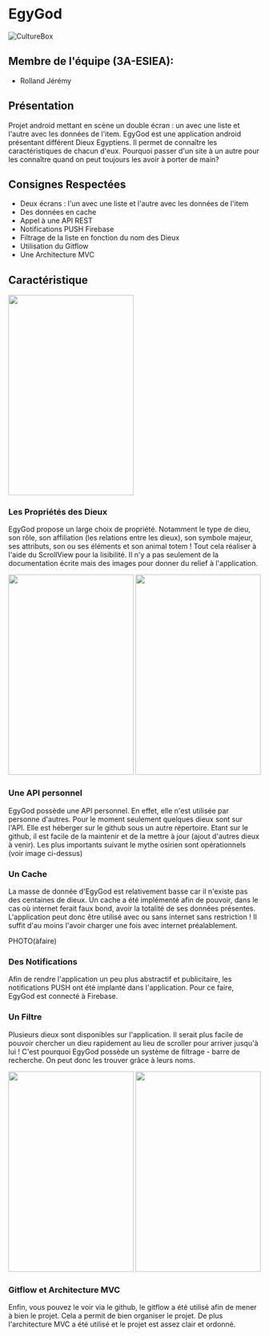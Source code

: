 # EgyGod
![CultureBox](https://culturebox.francetvinfo.fr/sites/default/files/assets/images/2018/12/maxstockfr009463.jpg)
## Membre de l'équipe (3A-ESIEA):
* Rolland Jérémy
## Présentation
Projet android mettant en scène un double écran : un avec une liste et l'autre avec les données de l'item.
EgyGod est une application android présentant différent Dieux Egyptiens. Il permet de connaître les caractéristiques de chacun d'eux.
Pourquoi passer d'un site à un autre pour les connaître quand on peut toujours les avoir à porter de main?

## Consignes Respectées
* Deux écrans : l'un avec une liste et l'autre avec les données de l'item
* Des données en cache
* Appel à une API REST
* Notifications PUSH Firebase
* Filtrage de la liste en fonction du nom des Dieux
* Utilisation du Gitflow
* Une Architecture MVC

## Caractéristique
<img
    src="https://zupimages.net/up/19/14/5c6t.jpg" 
    height="400px" 
    width="250px" 
/>
### Les Propriétés des Dieux

EgyGod propose un large choix de propriété. Notamment le type de dieu, son rôle, son affiliation (les relations entre les dieux), son symbole majeur, ses attributs, son ou ses éléments et son animal totem ! Tout cela réaliser à l'aide du ScrollView pour la lisibilité. Il n'y a pas seulement de la documentation écrite mais des images pour donner du relief à l'application.

<img
    src="https://zupimages.net/up/19/14/362o.jpg" 
    height="400px" 
    width="250px" 
/>
<img
    src="https://zupimages.net/up/19/14/6dvt.jpg" 
    height="400px" 
    width="250px" 
/>
### Une API personnel
EgyGod possède une API personnel. En effet, elle n'est utilisée par personne d'autres. Pour le moment seulement quelques dieux sont sur l'API. Elle est héberger sur le github sous un autre répertoire. Etant sur le github, il est facile de la maintenir et de la mettre à jour (ajout d'autres dieux à venir). Les plus importants suivant le mythe osirien sont opérationnels (voir image ci-dessus)

### Un Cache
La masse de donnée d'EgyGod est relativement basse car il n'existe pas des centaines de dieux. Un cache a été implémenté afin de pouvoir, dans le cas où internet ferait faux bond, avoir la totalité de ses données présentes. L'application peut donc être utilisé avec ou sans internet sans restriction ! Il suffit d'au moins l'avoir charger une fois avec internet préalablement.

PHOTO(àfaire)

### Des Notifications

Afin de rendre l'application un peu plus abstractif et publicitaire, les notifications PUSH ont été implanté dans l'application. Pour ce faire, EgyGod est connecté à Firebase.


### Un Filtre

Plusieurs dieux sont disponibles sur l'application. Il serait plus facile de pouvoir chercher un dieu rapidement au lieu de scroller pour arriver jusqu'à lui ! C'est pourquoi EgyGod possède un système de filtrage - barre de recherche. On peut donc les trouver grâce à leurs noms.

<img
    src="https://zupimages.net/up/19/14/lnyq.jpg" 
    height="400px" 
    width="250px" 
/>
<img
    src="https://zupimages.net/up/19/14/bo5b.jpg" 
    height="400px" 
    width="250px" 
/>
### Gitflow et Architecture MVC

Enfin, vous pouvez le voir via le github, le gitflow a été utilisé afin de mener à bien le projet. Cela a permit de bien organiser le projet. De plus l'architecture MVC a été utilisé et le projet est assez clair et ordonné.
